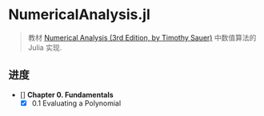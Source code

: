 # NumericalAnalysis.jl
> 教材 [Numerical Analysis (3rd Edition, by Timothy Sauer)](https://www.pearson.com/en-us/subject-catalog/p/numerical-analysis/P200000006340?view=educator&tab=title-overview) 中数值算法的 Julia 实现. 

## 进度
- [] **Chapter 0. Fundamentals**
  - [x] 0.1 Evaluating a Polynomial 